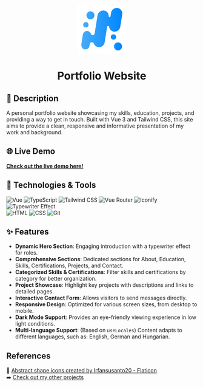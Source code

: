 <p align="center">
	<img src="https://github.com/cseri502/portfolio/blob/main/public/abstract-shape.png" width="128" title="Portfolio Website">
</p>

<h1 align="center">Portfolio Website</h1>

## 📒 Description

A personal portfolio website showcasing my skills, education, projects, and providing a way to get in touch. Built with Vue 3 and Tailwind CSS, this site aims to provide a clean, responsive and informative presentation of my work and background.

## 🌐 Live Demo

**[Check out the live demo here!](https://cseri502.github.io/portfolio/)**

## 🚀 Technologies & Tools

![Vue](https://img.shields.io/badge/Vue.js-35495E?style=for-the-badge&logo=vue.js&logoColor=4FC08D)
![TypeScript](https://img.shields.io/badge/typescript-%23007ACC.svg?style=for-the-badge&logo=typescript&logoColor=white)
![Tailwind CSS](https://img.shields.io/badge/Tailwind_CSS-38B2AC?style=for-the-badge&logo=tailwind-css&logoColor=white)
![Vue Router](https://img.shields.io/badge/Vue%20Router-42B883?style=for-the-badge&logo=vuerouter&logoColor=white)
![Iconify](https://img.shields.io/badge/Iconify-3466A8?style=for-the-badge&logo=iconify&logoColor=white)
![Typewriter Effect](https://img.shields.io/badge/Typewriter%20Effect-F7DF1E?style=for-the-badge&logo=javascript&logoColor=black)
<br />
![HTML](https://img.shields.io/badge/HTML5-E34F26?style=for-the-badge&logo=html5&logoColor=white)
![CSS](https://img.shields.io/badge/CSS3-1572B6?style=for-the-badge&logo=css3&logoColor=white)
![Git](https://img.shields.io/badge/GIT-E44C30?style=for-the-badge&logo=git&logoColor=white)

## ✨ Features
-   **Dynamic Hero Section**: Engaging introduction with a typewriter effect for roles.
-   **Comprehensive Sections**: Dedicated sections for About, Education, Skills, Certifications, Projects, and Contact.
-   **Categorized Skills & Certifications**: Filter skills and certifications by category for better organization.
-   **Project Showcase**: Highlight key projects with descriptions and links to detailed pages.
-   **Interactive Contact Form**: Allows visitors to send messages directly.
-   **Responsive Design**: Optimized for various screen sizes, from desktop to mobile.
-   **Dark Mode Support**: Provides an eye-friendly viewing experience in low light conditions.
-   **Multi-language Support**: (Based on `useLocales`) Content adapts to different languages, such as: English, German and Hungarian.

## References
📌 [Abstract shape icons created by Irfansusanto20 - Flaticon](https://www.flaticon.com/free-icons/abstract-shape)
<br />
➡️ [Check out my other projects](https://github.com/cseri502)
